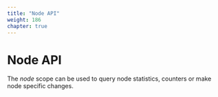 ```yaml
---
title: "Node API"
weight: 186
chapter: true
---
```


# Node API

The *node* scope can be used to query node statistics, counters or make
node specific changes.

